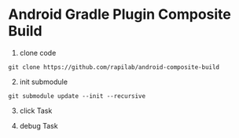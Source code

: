 # Android Gradle Plugin Composite Build

1. clone code

```
git clone https://github.com/rapilab/android-composite-build
```

2. init submodule

```
git submodule update --init --recursive
```

3. click Task

4. debug Task
